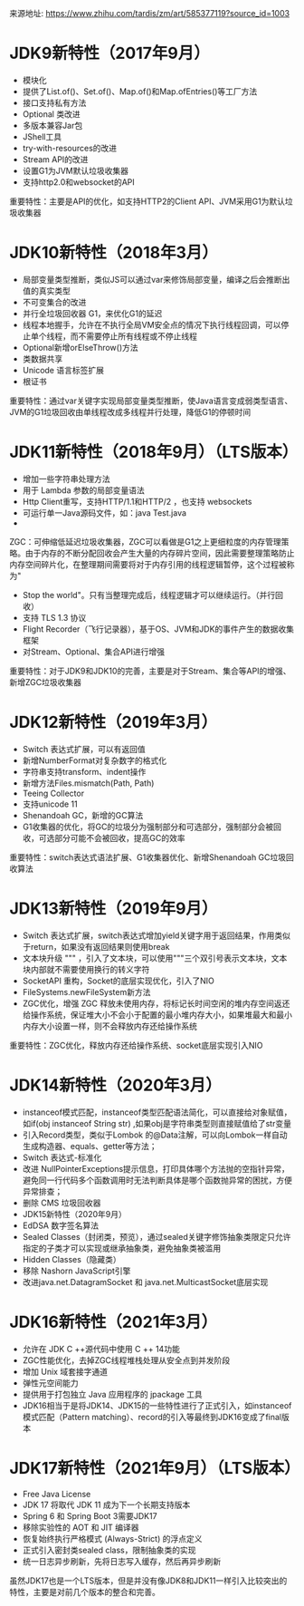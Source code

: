来源地址: https://www.zhihu.com/tardis/zm/art/585377119?source_id=1003

# JDK9新特性（2017年9月）

* 模块化
* 提供了List.of()、Set.of()、Map.of()和Map.ofEntries()等工厂方法
* 接口支持私有方法
* Optional 类改进
* 多版本兼容Jar包
* JShell工具
* try-with-resources的改进
* Stream API的改进
* 设置G1为JVM默认垃圾收集器
* 支持http2.0和websocket的API

重要特性：主要是API的优化，如支持HTTP2的Client API、JVM采用G1为默认垃圾收集器

# JDK10新特性（2018年3月）

* 局部变量类型推断，类似JS可以通过var来修饰局部变量，编译之后会推断出值的真实类型
* 不可变集合的改进
* 并行全垃圾回收器 G1，来优化G1的延迟
* 线程本地握手，允许在不执行全局VM安全点的情况下执行线程回调，可以停止单个线程，而不需要停止所有线程或不停止线程
* Optional新增orElseThrow()方法
* 类数据共享
* Unicode 语言标签扩展
* 根证书

重要特性：通过var关键字实现局部变量类型推断，使Java语言变成弱类型语言、JVM的G1垃圾回收由单线程改成多线程并行处理，降低G1的停顿时间

# JDK11新特性（2018年9月）（LTS版本）

* 增加一些字符串处理方法
* 用于 Lambda 参数的局部变量语法
* Http Client重写，支持HTTP/1.1和HTTP/2 ，也支持 websockets
* 可运行单一Java源码文件，如：java Test.java
*

ZGC：可伸缩低延迟垃圾收集器，ZGC可以看做是G1之上更细粒度的内存管理策略。由于内存的不断分配回收会产生大量的内存碎片空间，因此需要整理策略防止内存空间碎片化，在整理期间需要将对于内存引用的线程逻辑暂停，这个过程被称为"

* Stop the world"。只有当整理完成后，线程逻辑才可以继续运行。（并行回收）
* 支持 TLS 1.3 协议
* Flight Recorder（飞行记录器），基于OS、JVM和JDK的事件产生的数据收集框架
* 对Stream、Optional、集合API进行增强

重要特性：对于JDK9和JDK10的完善，主要是对于Stream、集合等API的增强、新增ZGC垃圾收集器

# JDK12新特性（2019年3月）

* Switch 表达式扩展，可以有返回值
* 新增NumberFormat对复杂数字的格式化
* 字符串支持transform、indent操作
* 新增方法Files.mismatch(Path, Path)
* Teeing Collector
* 支持unicode 11
* Shenandoah GC，新增的GC算法
* G1收集器的优化，将GC的垃圾分为强制部分和可选部分，强制部分会被回收，可选部分可能不会被回收，提高GC的效率

重要特性：switch表达式语法扩展、G1收集器优化、新增Shenandoah GC垃圾回收算法

# JDK13新特性（2019年9月）

* Switch 表达式扩展，switch表达式增加yield关键字用于返回结果，作用类似于return，如果没有返回结果则使用break
* 文本块升级 """ ，引入了文本块，可以使用"""三个双引号表示文本块，文本块内部就不需要使用换行的转义字符
* SocketAPI 重构，Socket的底层实现优化，引入了NIO
* FileSystems.newFileSystem新方法
* ZGC优化，增强 ZGC 释放未使用内存，将标记长时间空闲的堆内存空间返还给操作系统，保证堆大小不会小于配置的最小堆内存大小，如果堆最大和最小内存大小设置一样，则不会释放内存还给操作系统

重要特性：ZGC优化，释放内存还给操作系统、socket底层实现引入NIO

# JDK14新特性（2020年3月）

* instanceof模式匹配，instanceof类型匹配语法简化，可以直接给对象赋值，如if(obj instanceof String str)
  ,如果obj是字符串类型则直接赋值给了str变量
* 引入Record类型，类似于Lombok 的@Data注解，可以向Lombok一样自动生成构造器、equals、getter等方法；
* Switch 表达式-标准化
* 改进 NullPointerExceptions提示信息，打印具体哪个方法抛的空指针异常，避免同一行代码多个函数调用时无法判断具体是哪个函数抛异常的困扰，方便异常排查；
* 删除 CMS 垃圾回收器
* JDK15新特性（2020年9月）
* EdDSA 数字签名算法
* Sealed Classes（封闭类，预览），通过sealed关键字修饰抽象类限定只允许指定的子类才可以实现或继承抽象类，避免抽象类被滥用
* Hidden Classes（隐藏类）
* 移除 Nashorn JavaScript引擎
* 改进java.net.DatagramSocket 和 java.net.MulticastSocket底层实现

# JDK16新特性（2021年3月）

* 允许在 JDK C ++源代码中使用 C ++ 14功能
* ZGC性能优化，去掉ZGC线程堆栈处理从安全点到并发阶段
* 增加 Unix 域套接字通道
* 弹性元空间能力
* 提供用于打包独立 Java 应用程序的 jpackage 工具
* JDK16相当于是将JDK14、JDK15的一些特性进行了正式引入，如instanceof模式匹配（Pattern matching）、record的引入等最终到JDK16变成了final版本

# JDK17新特性（2021年9月）（LTS版本）

* Free Java License
* JDK 17 将取代 JDK 11 成为下一个长期支持版本
* Spring 6 和 Spring Boot 3需要JDK17
* 移除实验性的 AOT 和 JIT 编译器
* 恢复始终执行严格模式 (Always-Strict) 的浮点定义
* 正式引入密封类sealed class，限制抽象类的实现
* 统一日志异步刷新，先将日志写入缓存，然后再异步刷新

虽然JDK17也是一个LTS版本，但是并没有像JDK8和JDK11一样引入比较突出的特性，主要是对前几个版本的整合和完善。



